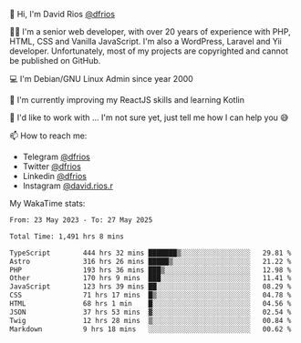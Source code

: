 👋 Hi, I'm David Rios [@dfrios](https://github.com/dfrios)

👨‍💻 I'm a senior web developer, with over 20 years of experience with PHP, HTML, CSS and Vanilla JavaScript. I'm also a WordPress, Laravel and Yii developer. Unfortunately, most of my projects are copyrighted and cannot be published on GitHub.

💻 I'm Debian/GNU Linux Admin since year 2000

🌱 I'm currently improving my ReactJS skills and learning Kotlin

💞️ I'd like to work with ... I'm not sure yet, just tell me how I can help you 😅


📫 How to reach me:
* Telegram [@dfrios](https://t.me/dfrios)
* Twitter [@dfrios](https://twitter.com/dfrios)
* Linkedin [@dfrios](https://linkedin.com/in/dfrios)
* Instagram [@david.rios.r](https://instagram.com/david.rios.r)



My WakaTime stats:
<!--START_SECTION:waka-->

```txt
From: 23 May 2023 - To: 27 May 2025

Total Time: 1,491 hrs 8 mins

TypeScript        444 hrs 32 mins ███████▒░░░░░░░░░░░░░░░░░   29.81 %
Astro             316 hrs 26 mins █████▒░░░░░░░░░░░░░░░░░░░   21.22 %
PHP               193 hrs 36 mins ███▒░░░░░░░░░░░░░░░░░░░░░   12.98 %
Other             170 hrs 9 mins  ███░░░░░░░░░░░░░░░░░░░░░░   11.41 %
JavaScript        123 hrs 39 mins ██░░░░░░░░░░░░░░░░░░░░░░░   08.29 %
CSS               71 hrs 17 mins  █▒░░░░░░░░░░░░░░░░░░░░░░░   04.78 %
HTML              68 hrs 1 min    █░░░░░░░░░░░░░░░░░░░░░░░░   04.56 %
JSON              37 hrs 53 mins  ▓░░░░░░░░░░░░░░░░░░░░░░░░   02.54 %
Twig              12 hrs 28 mins  ▒░░░░░░░░░░░░░░░░░░░░░░░░   00.84 %
Markdown          9 hrs 18 mins   ░░░░░░░░░░░░░░░░░░░░░░░░░   00.62 %
```

<!--END_SECTION:waka-->
